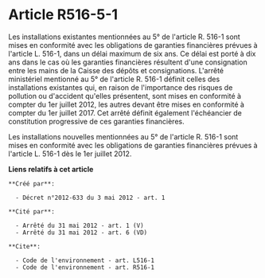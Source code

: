 # Article R516-5-1

Les installations existantes mentionnées au 5° de l'article R. 516-1 sont mises en conformité avec les obligations de
garanties financières prévues à l'article L. 516-1, dans un délai maximum de six ans. Ce délai est porté à dix ans dans le
cas où les garanties financières résultent d'une consignation entre les mains de la Caisse des dépôts et consignations.
L'arrêté ministériel mentionné au 5° de l'article R. 516-1 définit celles des installations existantes qui, en raison de
l'importance des risques de pollution ou d'accident qu'elles présentent, sont mises en conformité à compter du 1er juillet
2012, les autres devant être mises en conformité à compter du 1er juillet 2017. Cet arrêté définit également l'échéancier de
constitution progressive de ces garanties financières. 

Les installations nouvelles mentionnées au 5° de l'article R. 516-1 sont mises en conformité avec les obligations de
garanties financières prévues à l'article L. 516-1 dès le 1er juillet 2012.

**Liens relatifs à cet article**

	**Créé par**:

	  - Décret n°2012-633 du 3 mai 2012 - art. 1

	**Cité par**:

	  - Arrêté du 31 mai 2012 - art. 1 (V)
	  - Arrêté du 31 mai 2012 - art. 6 (VD)

	**Cite**:

	  - Code de l'environnement - art. L516-1
	  - Code de l'environnement - art. R516-1
